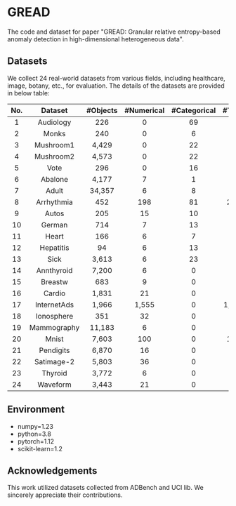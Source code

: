 # GREAD
The code and dataset for paper "GREAD: Granular relative entropy-based anomaly detection in high-dimensional heterogeneous data".

## Datasets
We collect 24 real-world datasets from various fields, including healthcare, image, botany, etc., for evaluation. The details of the datasets are provided in below table: 

| No. |   Dataset   | #Objects | #Numerical  | #Categorical  | #Total    | #Anomaly |  Data Type  |
|:---:|:-----------:|:--------:|:-----------:|:-------------:|:---------:|:--------:|:-----------:|
|  1  |  Audiology  |   226    |      0      |      69       |    69     |    57    | Categorical |
|  2  |    Monks    |   240    |      0      |       6       |     6     |    12    | Categorical |
|  3  |  Mushroom1  |  4,429   |      0      |      22       |    22     |   221    | Categorical |
|  4  |  Mushroom2  |  4,573   |      0      |      22       |    22     |   365    | Categorical |
|  5  |    Vote     |   296    |      0      |      16       |    16     |    29    | Categorical |
|  6  |   Abalone   |  4,177   |      7      |       1       |     8     |    79    |    Mixed    |
|  7  |    Adult    |  34,357  |      6      |       8       |    14     |   343    |    Mixed    |
|  8  | Arrhythmia  |   452    |     198     |      81       |    279    |    66    |    Mixed    |
|  9  |    Autos    |   205    |     15      |      10       |    25     |    25    |    Mixed    |
|  10 |   German    |   714    |      7      |      13       |    20     |    14    |    Mixed    |
|  11 |    Heart    |   166    |      6      |       7       |    13     |    16    |    Mixed    |
|  12 |  Hepatitis  |    94    |      6      |      13       |    19     |    9     |    Mixed    |
|  13 |    Sick     |  3,613   |      6      |      23       |    29     |    72    |    Mixed    |
|  14 | Annthyroid  |  7,200   |      6      |       0       |     6     |   534    |  Numerical  |
|  15 |   Breastw   |   683    |      9      |       0       |     9     |   239    |  Numerical  |
|  16 |   Cardio    |  1,831   |     21      |       0       |    21     |   176    |  Numerical  |
|  17 | InternetAds |  1,966   |    1,555    |       0       |   1,555   |   368    |  Numerical  |
|  18 | Ionosphere  |   351    |     32      |       0       |    32     |   126    |  Numerical  |
|  19 | Mammography |  11,183  |      6      |       0       |     6     |   260    |  Numerical  |
|  20 |    Mnist    |  7,603   |     100     |       0       |    100    |   700    |  Numerical  |
|  21 |  Pendigits  |  6,870   |     16      |       0       |    16     |   156    |  Numerical  |
|  22 | Satimage-2  |  5,803   |     36      |       0       |    36     |    71    |  Numerical  |
|  23 |   Thyroid   |  3,772   |      6      |       0       |     6     |    93    |  Numerical  |
|  24 |  Waveform   |  3,443   |     21      |       0       |    21     |   100    |  Numerical  |

## Environment
* numpy=1.23
* python=3.8
* pytorch=1.12
* scikit-learn=1.2

## Acknowledgements
This work utilized datasets collected from ADBench and UCI lib. We sincerely appreciate their contributions.
